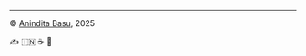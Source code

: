 <hr/>

<p>&copy; <a href = "https://github.com/AninditaBasu">Anindita Basu</a>, 2025</p>

:writing_hand: :india: :coffee: :night_with_stars: